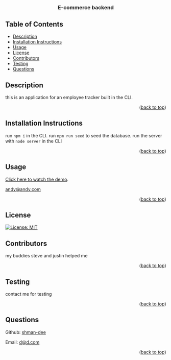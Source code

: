 ##

<div id="top"></div>
    <h3 align="center">E-commerce backend</h3>
    
  ## Table of Contents
  * [Description](#description)
  * [Installation Instructions](#installation-instructions)
  * [Usage](#usage)
  * [License](#license)
  * [Contributors](#contributors)
  * [Testing](#testing)
  * [Questions](#questions)
  
  
  ## Description

this is an application for an employee tracker built in the CLI.

  <p align="right">(<a href="#top">back to top</a>)</p>

## Installation Instructions

run `npm i` in the CLI. run `npm run seed` to seed the database. run the server with `node server` in the CLI

  <p align="right">(<a href="#top">back to top</a>)</p>
  
  ## Usage

[Click here to watch the demo]().

andy@andy.com

  <p align="right">(<a href="#top">back to top</a>)</p>
  
  ## License
  
  [![License: MIT](https://img.shields.io/badge/License-MIT-yellow.svg)](https://opensource.org/licenses/MIT)
    
  ## Contributors
  my buddies steve and justin helped me
  <p align="right">(<a href="#top">back to top</a>)</p>

## Testing

contact me for testing

  <p align="right">(<a href="#top">back to top</a>)</p>
  
  ## Questions
  Github: [shman-dee](https://github.com/shman-dee)<br/>
  
  Email: [d@d.com](d@d.com)
  <p align="right">(<a href="#top">back to top</a>)</p>